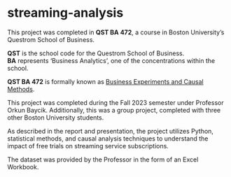 # streaming-analysis

This project was completed in **QST BA 472**, a course in Boston University’s Questrom School of Business.

**QST** is the school code for the Questrom School of Business.  
**BA** represents ‘Business Analytics’, one of the concentrations within the school.

**QST BA 472** is formally known as [Business Experiments and Causal Methods](https://www.bu.edu/academics/questrom/courses/qst-ba-472/).

This project was completed during the Fall 2023 semester under Professor Orkun Baycik. Additionally, this was a group project, completed with three other Boston University students.

As described in the report and presentation, the project utilizes Python, statistical methods, and causal analysis techniques to understand the impact of free trials on streaming service subscriptions.

The dataset was provided by the Professor in the form of an Excel Workbook.
